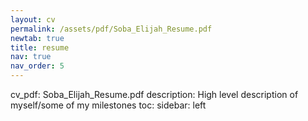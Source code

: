 ```yaml
---
layout: cv
permalink: /assets/pdf/Soba_Elijah_Resume.pdf
newtab: true
title: resume
nav: true
nav_order: 5
---
```

cv_pdf: Soba_Elijah_Resume.pdf
description: High level description of myself/some of my milestones
toc:
  sidebar: left